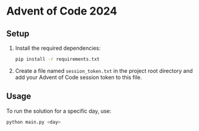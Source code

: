 # Advent of Code 2024

## Setup

1. Install the required dependencies:
    ```sh
    pip install -r requirements.txt
    ```

2. Create a file named `session_token.txt` in the project root directory and add your Advent of Code session token to this file.

## Usage

To run the solution for a specific day, use:
```sh
python main.py <day>
```